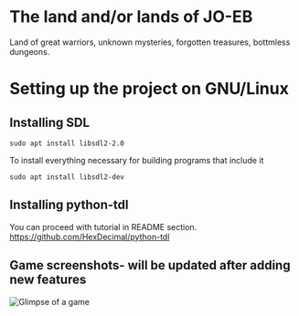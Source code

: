 # The land and/or lands of JO-EB

Land of great warriors, unknown mysteries, forgotten treasures, bottmless dungeons.


# Setting up the project on GNU/Linux

## Installing SDL

```
sudo apt install libsdl2-2.0
```
To install everything necessary for building programs that include it
```
sudo apt install libsdl2-dev
```

## Installing python-tdl

You can proceed with tutorial in README section.
https://github.com/HexDecimal/python-tdl

## Game screenshots- will be updated after adding new features

![Glimpse of a game](https://i.imgur.com/Kun4pNp.gif)

